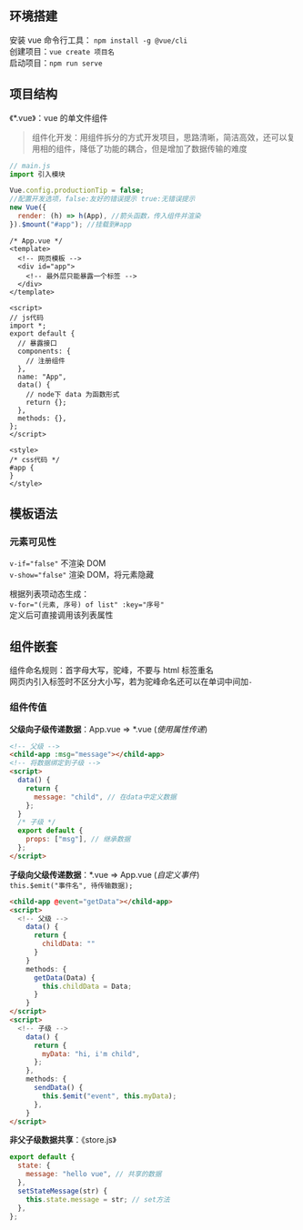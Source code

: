 ## 环境搭建

安装 vue 命令行工具： `npm install -g @vue/cli`  
创建项目：`vue create 项目名`  
启动项目：`npm run serve`  

## 项目结构

《\*.vue》：vue 的单文件组件

> 组件化开发：用组件拆分的方式开发项目，思路清晰，简洁高效，还可以复用相的组件，降低了功能的耦合，但是增加了数据传输的难度

```js
// main.js
import 引入模块

Vue.config.productionTip = false;
//配置开发选项，false:友好的错误提示 true:无错误提示
new Vue({
  render: (h) => h(App), //箭头函数，传入组件并渲染
}).$mount("#app"); //挂载到#app
```

```vue
/* App.vue */
<template>
  <!-- 网页模板 -->
  <div id="app">
    <!-- 最外层只能暴露一个标签 -->
  </div>
</template>

<script>
// js代码
import *;
export default {
  // 暴露接口
  components: {
    // 注册组件
  },
  name: "App",
  data() {
    // node下 data 为函数形式
    return {};
  },
  methods: {},
};
</script>

<style>
/* css代码 */
#app {
}
</style>
```

## 模板语法

### 元素可见性

`v-if="false"` 不渲染 DOM  
`v-show="false"` 渲染 DOM，将元素隐藏  

根据列表项动态生成：  
`v-for="(元素, 序号) of list" :key="序号"`  
定义后可直接调用该列表属性

## 组件嵌套

组件命名规则：首字母大写，驼峰，不要与 html 标签重名  
网页内引入标签时不区分大小写，若为驼峰命名还可以在单词中间加`-`

### 组件传值

**父级向子级传递数据**：App.vue => \*.vue (_使用属性传递_)

```html
<!-- 父级 -->
<child-app :msg="message"></child-app>
<!-- 将数据绑定到子级 -->
<script>
  data() {
    return {
      message: "child", // 在data中定义数据
    };
  }
  /* 子级 */
  export default {
    props: ["msg"], // 继承数据
  };
</script>
```

**子级向父级传递数据**：\*.vue => App.vue (_自定义事件_)  
`this.$emit("事件名", 待传输数据);`

```html
<child-app @event="getData"></child-app>
<script>
  <!-- 父级 -->
    data() {
      return {
        childData: ""
      }
    }
    methods: {
      getData(Data) {
        this.childData = Data;
      }
    }
</script>
<script>
  <!-- 子级 -->
    data() {
      return {
        myData: "hi, i'm child",
      };
    },
    methods: {
      sendData() {
        this.$emit("event", this.myData);
      },
    }
</script>
```

**非父子级数据共享**：《store.js》

```js
export default {
  state: {
    message: "hello vue", // 共享的数据
  },
  setStateMessage(str) {
    this.state.message = str; // set方法
  },
};
```
